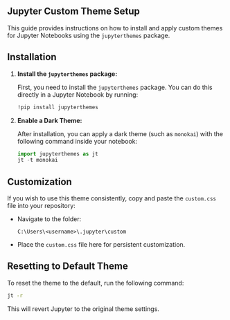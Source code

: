 ## Jupyter Custom Theme Setup

This guide provides instructions on how to install and apply custom themes for Jupyter Notebooks using the `jupyterthemes` package.

## Installation

1. **Install the `jupyterthemes` package:**

   First, you need to install the `jupyterthemes` package. You can do this directly in a Jupyter Notebook by running:

   ```bash
   !pip install jupyterthemes
   ```

2. **Enable a Dark Theme:**

   After installation, you can apply a dark theme (such as `monokai`) with the following command inside your notebook:

   ```python
   import jupyterthemes as jt
   jt -t monokai
   ```

## Customization

If you wish to use this theme consistently, copy and paste the `custom.css` file into your repository:

- Navigate to the folder:

  ```
  C:\Users\<username>\.jupyter\custom
  ```

- Place the `custom.css` file here for persistent customization.

## Resetting to Default Theme

To reset the theme to the default, run the following command:

```bash
jt -r
```

This will revert Jupyter to the original theme settings.
